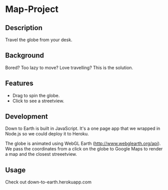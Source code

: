 # Map-Project

## Description
Travel the globe from your desk.

## Background
Bored? Too lazy to move? Love travelling? This is the solution.

## Features
- Drag to spin the globe.
- Click to see a streetview.

## Development
Down to Earth is built in JavaScript. It's a one page app that we wrapped in Node.js so we could deploy it to Heroku. 

The globe is animated using WebGL Earth (http://www.webglearth.org/api). We pass the coordinates from a click on the globe to Google Maps to render a map and the closest streeetview. 

## Usage
Check out down-to-earth.herokuapp.com

